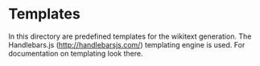 Templates
=========

In this directory are predefined templates for the wikitext generation.
The Handlebars.js (http://handlebarsjs.com/) templating engine is used.
For documentation on templating look there.
